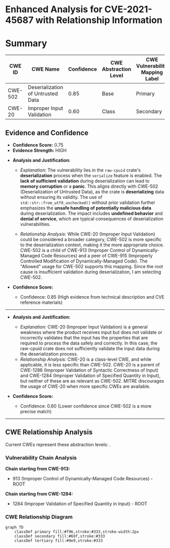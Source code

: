 # Enhanced Analysis for CVE-2021-45687 with Relationship Information

# Summary
| CWE ID | CWE Name | Confidence | CWE Abstraction Level | CWE Vulnerability Mapping Label | CWE-Vulnerability Mapping Notes |
|---|---|---|---|---|---|
| CWE-502 | Deserialization of Untrusted Data | 0.85 | Base | Primary | Allowed |
| CWE-20 | Improper Input Validation | 0.60 | Class | Secondary | Discouraged |

## Evidence and Confidence

*   **Confidence Score:** 0.75
*   **Evidence Strength:** HIGH

- **Analysis and Justification:**  
  - *Explanation:* The vulnerability lies in the `raw-cpuid` crate's **deserialization** process when the `serialize` feature is enabled. The **lack of sufficient validation** during deserialization can lead to **memory corruption** or a **panic**. This aligns directly with CWE-502 (Deserialization of Untrusted Data), as the crate is **deserializing** data without ensuring its validity. The use of `std::str::from_utf8_unchecked()` without prior validation further emphasizes the **unsafe handling of potentially malicious data** during deserialization. The impact includes **undefined behavior** and **denial of service**, which are typical consequences of deserialization vulnerabilities.
  
  - *Relationship Analysis:* While CWE-20 (Improper Input Validation) could be considered a broader category, CWE-502 is more specific to the deserialization context, making it the more appropriate choice. CWE-502 is a child of CWE-913 (Improper Control of Dynamically-Managed Code Resources) and a peer of CWE-915 (Improperly Controlled Modification of Dynamically-Managed Code). The "Allowed" usage for CWE-502 supports this mapping. Since the root cause is insufficient validation during deserialization, I am selecting CWE-502.

- **Confidence Score:**  
  - Confidence: 0.85 (High evidence from technical description and CVE reference materials)

---

- **Analysis and Justification:**  
  - *Explanation:* CWE-20 (Improper Input Validation) is a general weakness where the product receives input but does not validate or incorrectly validates that the input has the properties that are required to process the data safely and correctly. In this case, the raw-cpuid crate does not sufficiently validate the input data during the deserialization process.
  - *Relationship Analysis:* CWE-20 is a class-level CWE, and while applicable, it is less specific than CWE-502. CWE-20 is a parent of CWE-1286 (Improper Validation of Syntactic Correctness of Input) and CWE-1284 (Improper Validation of Specified Quantity in Input), but neither of these are as relevant as CWE-502. MITRE discourages the usage of CWE-20 when more specific CWEs are available.
  
- **Confidence Score:**  
  - Confidence: 0.60 (Lower confidence since CWE-502 is a more precise match)

---


## CWE Relationship Analysis

Current CWEs represent these abstraction levels: .


### Vulnerability Chain Analysis

**Chain starting from CWE-913:**
- 913 (Improper Control of Dynamically-Managed Code Resources) - ROOT


**Chain starting from CWE-1284:**
- 1284 (Improper Validation of Specified Quantity in Input) - ROOT



### CWE Relationship Diagram

```mermaid
graph TD
    classDef primary fill:#f96,stroke:#333,stroke-width:2px
    classDef secondary fill:#69f,stroke:#333
    classDef tertiary fill:#9e9,stroke:#333
```
